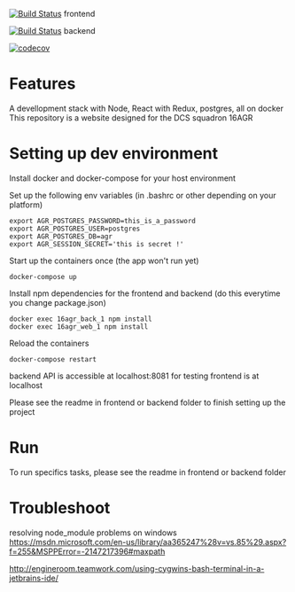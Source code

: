[![Build Status](http://5.135.185.191:9090/buildStatus/icon?job=frontend-unit-test)](http://5.135.185.191:9090/job/test/) frontend

[![Build Status](http://5.135.185.191:9090/buildStatus/icon?job=backend-unit-test)](http://5.135.185.191:9090/job/test/) backend

[![codecov](https://codecov.io/gh/npoirey/16AGR/branch/master/graph/badge.svg)](https://codecov.io/gh/npoirey/16AGR)

Features
========
A devellopment stack with Node, React with Redux, postgres, all on docker
This repository is a website designed for the DCS squadron 16AGR

Setting up dev environment
==========================

Install docker and docker-compose for your host environment

Set up the following env variables (in .bashrc or other depending on your platform)

    export AGR_POSTGRES_PASSWORD=this_is_a_password
    export AGR_POSTGRES_USER=postgres
    export AGR_POSTGRES_DB=agr
    export AGR_SESSION_SECRET='this is secret !'

Start up the containers once (the app won't run yet)

    docker-compose up

Install npm dependencies for the frontend and backend (do this everytime you change package.json)

    docker exec 16agr_back_1 npm install
    docker exec 16agr_web_1 npm install

Reload the containers

    docker-compose restart

backend API is accessible at localhost:8081 for testing
frontend is at localhost

Please see the readme in frontend or backend folder to finish setting up the project

Run
=====
To run specifics tasks, please see the readme in frontend or backend folder

Troubleshoot
============

resolving node_module problems on windows
https://msdn.microsoft.com/en-us/library/aa365247%28v=vs.85%29.aspx?f=255&MSPPError=-2147217396#maxpath

http://engineroom.teamwork.com/using-cygwins-bash-terminal-in-a-jetbrains-ide/
